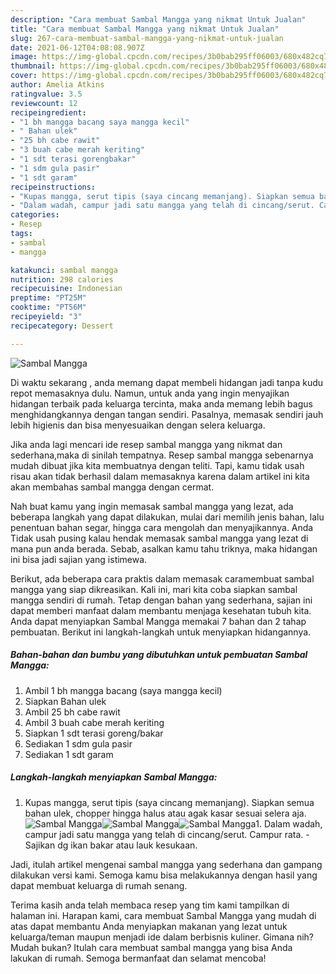 ```yaml
---
description: "Cara membuat Sambal Mangga yang nikmat Untuk Jualan"
title: "Cara membuat Sambal Mangga yang nikmat Untuk Jualan"
slug: 267-cara-membuat-sambal-mangga-yang-nikmat-untuk-jualan
date: 2021-06-12T04:08:08.907Z
image: https://img-global.cpcdn.com/recipes/3b0bab295ff06003/680x482cq70/sambal-mangga-foto-resep-utama.jpg
thumbnail: https://img-global.cpcdn.com/recipes/3b0bab295ff06003/680x482cq70/sambal-mangga-foto-resep-utama.jpg
cover: https://img-global.cpcdn.com/recipes/3b0bab295ff06003/680x482cq70/sambal-mangga-foto-resep-utama.jpg
author: Amelia Atkins
ratingvalue: 3.5
reviewcount: 12
recipeingredient:
- "1 bh mangga bacang saya mangga kecil"
- " Bahan ulek"
- "25 bh cabe rawit"
- "3 buah cabe merah keriting"
- "1 sdt terasi gorengbakar"
- "1 sdm gula pasir"
- "1 sdt garam"
recipeinstructions:
- "Kupas mangga, serut tipis (saya cincang memanjang). Siapkan semua bahan ulek, chopper hingga halus atau agak kasar sesuai selera aja."
- "Dalam wadah, campur jadi satu mangga yang telah di cincang/serut. Campur rata. Sajikan dg ikan bakar atau lauk kesukaan."
categories:
- Resep
tags:
- sambal
- mangga

katakunci: sambal mangga 
nutrition: 298 calories
recipecuisine: Indonesian
preptime: "PT25M"
cooktime: "PT56M"
recipeyield: "3"
recipecategory: Dessert

---
```



![Sambal Mangga](https://img-global.cpcdn.com/recipes/3b0bab295ff06003/680x482cq70/sambal-mangga-foto-resep-utama.jpg)

Di waktu  sekarang , anda memang dapat membeli hidangan jadi tanpa kudu repot memasaknya dulu. Namun, untuk anda yang ingin menyajikan hidangan terbaik pada keluarga tercinta, maka anda memang lebih bagus menghidangkannya dengan tangan sendiri. Pasalnya, memasak sendiri jauh lebih higienis dan bisa menyesuaikan dengan selera keluarga.

Jika anda lagi mencari ide resep sambal mangga yang nikmat dan sederhana,maka di sinilah tempatnya. Resep sambal mangga  sebenarnya mudah dibuat jika kita membuatnya dengan teliti. Tapi, kamu tidak usah risau akan tidak berhasil dalam memasaknya 
karena dalam artikel ini kita akan membahas sambal mangga dengan cermat.  



Nah buat kamu yang ingin memasak sambal mangga yang lezat, ada beberapa langkah yang dapat dilakukan, mulai dari memilih jenis bahan, lalu penentuan bahan segar, hingga cara mengolah dan menyajikannya. Anda Tidak usah pusing kalau hendak memasak sambal mangga yang lezat di mana pun anda berada. Sebab, asalkan kamu  tahu triknya, maka hidangan ini bisa jadi sajian yang istimewa.

Berikut, ada beberapa cara praktis  dalam memasak caramembuat sambal mangga yang siap dikreasikan. Kali ini, mari kita coba siapkan sambal mangga sendiri di rumah. Tetap dengan bahan yang sederhana, sajian ini dapat memberi manfaat dalam membantu menjaga kesehatan tubuh kita. Anda dapat menyiapkan Sambal Mangga memakai 7 bahan dan 2 tahap pembuatan. Berikut ini langkah-langkah untuk menyiapkan hidangannya.

<!--inarticleads1-->

##### Bahan-bahan dan bumbu yang dibutuhkan untuk pembuatan Sambal Mangga:

1. Ambil 1 bh mangga bacang (saya mangga kecil)
1. Siapkan  Bahan ulek
1. Ambil 25 bh cabe rawit
1. Ambil 3 buah cabe merah keriting
1. Siapkan 1 sdt terasi goreng/bakar
1. Sediakan 1 sdm gula pasir
1. Sediakan 1 sdt garam




<!--inarticleads2-->

##### Langkah-langkah menyiapkan Sambal Mangga:

1. Kupas mangga, serut tipis (saya cincang memanjang). Siapkan semua bahan ulek, chopper hingga halus atau agak kasar sesuai selera aja.
<img src="https://img-global.cpcdn.com/steps/a2bd215c03b0e33c/160x128cq70/sambal-mangga-langkah-memasak-1-foto.jpg" alt="Sambal Mangga"><img src="https://img-global.cpcdn.com/steps/0abf467799743e05/160x128cq70/sambal-mangga-langkah-memasak-1-foto.jpg" alt="Sambal Mangga"><img src="https://img-global.cpcdn.com/steps/84ac651d6c834c27/160x128cq70/sambal-mangga-langkah-memasak-1-foto.jpg" alt="Sambal Mangga">1. Dalam wadah, campur jadi satu mangga yang telah di cincang/serut. Campur rata. - Sajikan dg ikan bakar atau lauk kesukaan.




Jadi, itulah artikel mengenai  sambal mangga  yang sederhana dan gampang dilakukan versi kami. Semoga kamu bisa melakukannya dengan hasil yang dapat membuat keluarga di rumah senang. 

Terima kasih anda telah membaca resep yang tim kami tampilkan di halaman ini. Harapan kami, cara membuat  Sambal Mangga yang mudah di atas dapat membantu Anda menyiapkan makanan yang lezat untuk keluarga/teman maupun menjadi ide dalam berbisnis kuliner. Gimana nih? Mudah bukan? Itulah cara membuat sambal mangga yang bisa Anda lakukan di rumah. Semoga bermanfaat dan selamat mencoba!

